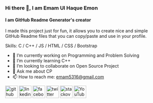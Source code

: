 ### Hi there 👋, I am Emam Ul Haque Emon
#### I am GitHub Readme Generator's creator


I made this project just for fun, it allows you to create nice and simple GitHub Readme files that you can copy/paste and use in your profile.

Skills:  C / C++ / JS / HTML / CSS / Bootstrap

- 🔭 I’m currently working on Programming and Problem Solving 
- 🌱 I’m currently learning C++ 
- 👯 I’m looking to collaborate on Open Source Project 
- 💬 Ask me about CP 
- 📫 How to reach me: emam5316@gmail.com 


[<img src='https://cdn.jsdelivr.net/npm/simple-icons@3.0.1/icons/github.svg' alt='github' height='40'>](https://github.com/https://github.com/eEmmFinity)  [<img src='https://cdn.jsdelivr.net/npm/simple-icons@3.0.1/icons/linkedin.svg' alt='linkedin' height='40'>](https://www.linkedin.com/in/https://www.linkedin.com/in/emam-ul-haque-emon-805ba8160//)  [<img src='https://cdn.jsdelivr.net/npm/simple-icons@3.0.1/icons/facebook.svg' alt='facebook' height='40'>](https://www.facebook.com/https://www.facebook.com/emamulhaque.emon.31/)  [<img src='https://cdn.jsdelivr.net/npm/simple-icons@3.0.1/icons/twitter.svg' alt='twitter' height='40'>](https://twitter.com/https://twitter.com/EmamUlHaqueEmo4)  [<img src='https://cdn.jsdelivr.net/npm/simple-icons@3.0.1/icons/stackoverflow.svg' alt='stackoverflow' height='40'>](https://stackoverflow.com/users/https://stackoverflow.com/users/18374500/emam-ul-haque-emon)  [<img src='https://cdn.jsdelivr.net/npm/simple-icons@3.0.1/icons/youtube.svg' alt='YouTube' height='40'>](https://www.youtube.com/channel/https://www.youtube.com/channel/UCOUv3PE4n8-pwvULMIvSY7w)  


